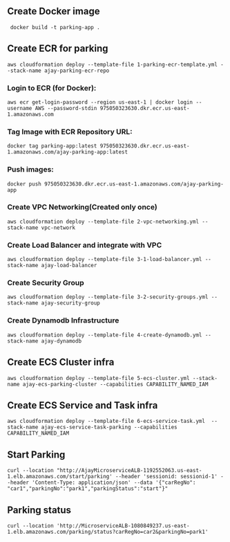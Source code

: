 ## Create Docker image

     docker build -t parking-app .

## Create ECR for parking 

    aws cloudformation deploy --template-file 1-parking-ecr-template.yml --stack-name ajay-parking-ecr-repo 

### Login to ECR (for Docker):

    aws ecr get-login-password --region us-east-1 | docker login --username AWS --password-stdin 975050323630.dkr.ecr.us-east-1.amazonaws.com

### Tag Image with ECR Repository URL:

    docker tag parking-app:latest 975050323630.dkr.ecr.us-east-1.amazonaws.com/ajay-parking-app:latest

### Push images:

    docker push 975050323630.dkr.ecr.us-east-1.amazonaws.com/ajay-parking-app

### Create VPC Networking(Created only once)

    aws cloudformation deploy --template-file 2-vpc-networking.yml --stack-name vpc-network

### Create Load Balancer and integrate with VPC

    aws cloudformation deploy --template-file 3-1-load-balancer.yml --stack-name ajay-load-balancer

### Create Security Group

    aws cloudformation deploy --template-file 3-2-security-groups.yml --stack-name ajay-security-group


### Create Dynamodb Infrastructure

    aws cloudformation deploy --template-file 4-create-dynamodb.yml --stack-name ajay-dynamodb 

## Create ECS Cluster infra

    aws cloudformation deploy --template-file 5-ecs-cluster.yml --stack-name ajay-ecs-parking-cluster --capabilities CAPABILITY_NAMED_IAM 

## Create ECS Service and Task infra

    aws cloudformation deploy --template-file 6-ecs-service-task.yml  --stack-name ajay-ecs-service-task-parking --capabilities CAPABILITY_NAMED_IAM 

## Start Parking

    curl --location "http://AjayMicroserviceALB-1192552063.us-east-1.elb.amazonaws.com/start/parking' --header 'sessionid: sessionid-1' --header 'Content-Type: application/json' --data '{"carRegNo": "car1","parkingNo":"park1","parkingStatus":"start"}"

##  Parking status

    curl --location 'http://MicroserviceALB-1080849237.us-east-1.elb.amazonaws.com/parking/status?carRegNo=car2&parkingNo=park1'
